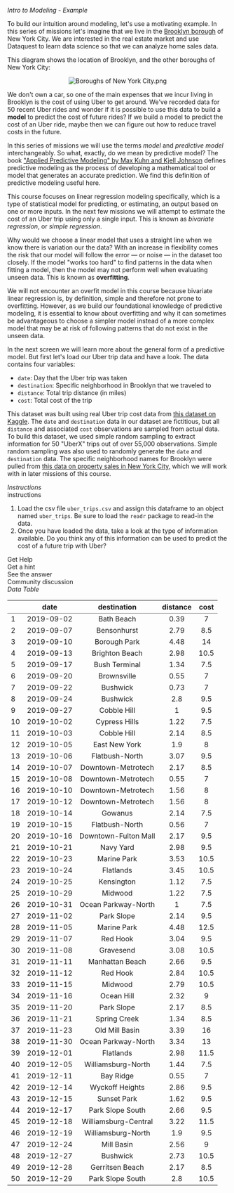 <em>Intro to Modeling - Example</em>

<div><p>To build our intuition around modeling, let's use a motivating example. In this series of missions let's imagine that we live in the <a target="_blank" href="https://en.wikipedia.org/wiki/Brooklyn">Brooklyn borough</a> of New York City. We are interested in the real estate market and use Dataquest to learn data science so that we can analyze home sales data. </p>
<p>This diagram shows the location of Brooklyn, and the other boroughs of New York City:</p>
<p></p><center><img alt="Boroughs of New York City.png" src="https://dq-content.s3.amazonaws.com/454/Boroughs of New York City.png"></center><p></p>
<p>We don't own a car, so one of the main expenses that we incur living in Brooklyn is the cost of using Uber to get around. We've recorded data for 50 recent Uber rides and wonder if it is possible to use this data to build a <strong>model</strong> to predict the cost of future rides? If we build a model to predict the cost of an Uber ride, maybe then we can figure out how to reduce travel costs in the future.</p>
<p>In this series of missions we will use the terms <em>model</em> and <em>predictive model</em> interchangeably. So what, exactly, do we mean by predictive model? The book <a target="_blank" href="http://appliedpredictivemodeling.com/">"Applied Predictive Modeling" by Max Kuhn and Kjell Johnson</a> defines predictive modeling as the process of developing a mathematical tool or model that generates an accurate prediction. We find this definition of predictive modeling useful here. </p>
<p>This course focuses on linear regression modeling specifically, which is a type of statistical model for predicting, or estimating, an output based on one or more inputs. In the next few missions we will attempt to estimate the cost of an Uber trip using only a single input. This is known as <em>bivariate regression</em>, or <em>simple regression</em>. </p>
<p>Why would we choose a linear model that uses a straight line when we know there is variation our the data? With an increase in flexibility comes the risk that our model will follow the error — or noise — in the dataset too closely. If the model "works too hard" to find patterns in the data when fitting a model, then the model may not perform well when evaluating unseen data. This is known as <strong>overfitting</strong>.</p>
<p>We will not encounter an overfit model in this course because bivariate linear regression is, by definition, simple and therefore not prone to overfitting. However, as we build our foundational knowledge of predictive modeling, it is essential to know about overfitting and why it can sometimes be advantageous to choose a simpler model instead of a more complex model that may be at risk of following patterns that do not exist in the unseen data.   </p>
<p>In the next screen we will learn more about the general form of a predictive model. But first let's load our Uber trip data and have a look. The data contains four variables:</p>
<ul>
<li><code>date</code>: Day that the Uber trip was taken</li>
<li><code>destination</code>: Specific neighborhood in Brooklyn that we traveled to</li>
<li><code>distance</code>: Total trip distance (in miles)</li>
<li><code>cost</code>: Total cost of the trip</li>
</ul>
<p>This dataset was built using real Uber trip cost data from <a target="_blank" href="https://www.kaggle.com/ravi72munde/uber-lyft-cab-prices">this dataset on Kaggle</a>. The <code>date</code> and <code>destination</code> data in our dataset are fictitious, but all <code>distance</code> and associated <code>cost</code> observations are sampled from actual data. To build this dataset, we used simple random sampling to extract information for 50 "UberX" trips out of over 55,000 observations. Simple random sampling was also used to randomly generate the <code>date</code> and <code>destination</code> data. The specific neighborhood names for Brooklyn were pulled from <a target="_blank" href="https://www1.nyc.gov/site/finance/taxes/property-rolling-sales-data.page">this data on property sales in New York City,</a> which we will work with in later missions of this course.</p></div>

<div><em>Instructions</em></div>
<div class="ScrollAccordion__section"><div theme="light" class="ScrollAccordion__in_text SidePanelTitle__light" style="opacity: 1;" id="onboarding-tip-instructions">instructions</div><iframe style="height: 100%; width: 100%; border: none; background: transparent; position: absolute; z-index: -1; top: 0px; left: 0px;"></iframe><div id="body" class="MissionLearn__instructions MissionMarkup__light"><ol>
<li>Load the csv file <code>uber_trips.csv</code> and assign this dataframe to an object named <code>uber_trips</code>. Be sure to load the <code>readr</code> package to read-in the data. </li>
<li>Once you have loaded the data, take a look at the type of information available. Do you think any of this information can be used to predict the cost of a future trip with Uber?</li>
</ol></div><div class="MissionLearn__section"><div theme="light" class="DqDropMenu__close"><div class="DqDropMenu__top" data-test-selector="GetHelpMenu"><div class="DqDropMenu__text">Get Help</div><div class="DqDropMenu__icon"><span class="dqicon dqicon-down undefined"></span></div></div><div class="DqDropMenu__options"><div class="DqDropMenu__option" data-test-selector="mission-help-get-hint">Get a hint</div><div class="DqDropMenu__option" title="[alt+a] to See the answer" data-test-selector="mission-help-show-answer">See the answer</div><div class="DqDropMenu__option">Community discussion</div></div></div></div></div>

<div><em>Data Table</em>
<table class="gmisc_table" style="border-collapse: collapse; margin-top: 1em; margin-bottom: 1em;"> <thead> <tr> <th style="border-bottom: 1px solid grey; border-top: 2px solid grey;"> </th> <th style="border-bottom: 1px solid grey; border-top: 2px solid grey; text-align: center;">date</th> <th style="border-bottom: 1px solid grey; border-top: 2px solid grey; text-align: center;">destination</th> <th style="border-bottom: 1px solid grey; border-top: 2px solid grey; text-align: center;">distance</th> <th style="border-bottom: 1px solid grey; border-top: 2px solid grey; text-align: center;">cost</th> </tr> </thead> <tbody> <tr> <td style="text-align: left;">1</td> <td style="text-align: center;">2019-09-02</td> <td style="text-align: center;">Bath Beach</td> <td style="text-align: center;">0.39</td> <td style="text-align: center;">7</td> </tr> <tr> <td style="text-align: left;">2</td> <td style="text-align: center;">2019-09-07</td> <td style="text-align: center;">Bensonhurst</td> <td style="text-align: center;">2.79</td> <td style="text-align: center;">8.5</td> </tr> <tr> <td style="text-align: left;">3</td> <td style="text-align: center;">2019-09-10</td> <td style="text-align: center;">Borough Park</td> <td style="text-align: center;">4.48</td> <td style="text-align: center;">14</td> </tr> <tr> <td style="text-align: left;">4</td> <td style="text-align: center;">2019-09-13</td> <td style="text-align: center;">Brighton Beach</td> <td style="text-align: center;">2.98</td> <td style="text-align: center;">10.5</td> </tr> <tr> <td style="text-align: left;">5</td> <td style="text-align: center;">2019-09-17</td> <td style="text-align: center;">Bush Terminal</td> <td style="text-align: center;">1.34</td> <td style="text-align: center;">7.5</td> </tr> <tr> <td style="text-align: left;">6</td> <td style="text-align: center;">2019-09-20</td> <td style="text-align: center;">Brownsville</td> <td style="text-align: center;">0.55</td> <td style="text-align: center;">7</td> </tr> <tr> <td style="text-align: left;">7</td> <td style="text-align: center;">2019-09-22</td> <td style="text-align: center;">Bushwick</td> <td style="text-align: center;">0.73</td> <td style="text-align: center;">7</td> </tr> <tr> <td style="text-align: left;">8</td> <td style="text-align: center;">2019-09-24</td> <td style="text-align: center;">Bushwick</td> <td style="text-align: center;">2.8</td> <td style="text-align: center;">9.5</td> </tr> <tr> <td style="text-align: left;">9</td> <td style="text-align: center;">2019-09-27</td> <td style="text-align: center;">Cobble Hill</td> <td style="text-align: center;">1</td> <td style="text-align: center;">9.5</td> </tr> <tr> <td style="text-align: left;">10</td> <td style="text-align: center;">2019-10-02</td> <td style="text-align: center;">Cypress Hills</td> <td style="text-align: center;">1.22</td> <td style="text-align: center;">7.5</td> </tr> <tr> <td style="text-align: left;">11</td> <td style="text-align: center;">2019-10-03</td> <td style="text-align: center;">Cobble Hill</td> <td style="text-align: center;">2.14</td> <td style="text-align: center;">8.5</td> </tr> <tr> <td style="text-align: left;">12</td> <td style="text-align: center;">2019-10-05</td> <td style="text-align: center;">East New York</td> <td style="text-align: center;">1.9</td> <td style="text-align: center;">8</td> </tr> <tr> <td style="text-align: left;">13</td> <td style="text-align: center;">2019-10-06</td> <td style="text-align: center;">Flatbush-North</td> <td style="text-align: center;">3.07</td> <td style="text-align: center;">9.5</td> </tr> <tr> <td style="text-align: left;">14</td> <td style="text-align: center;">2019-10-07</td> <td style="text-align: center;">Downtown-Metrotech</td> <td style="text-align: center;">2.17</td> <td style="text-align: center;">8.5</td> </tr> <tr> <td style="text-align: left;">15</td> <td style="text-align: center;">2019-10-08</td> <td style="text-align: center;">Downtown-Metrotech</td> <td style="text-align: center;">0.55</td> <td style="text-align: center;">7</td> </tr> <tr> <td style="text-align: left;">16</td> <td style="text-align: center;">2019-10-10</td> <td style="text-align: center;">Downtown-Metrotech</td> <td style="text-align: center;">1.56</td> <td style="text-align: center;">8</td> </tr> <tr> <td style="text-align: left;">17</td> <td style="text-align: center;">2019-10-12</td> <td style="text-align: center;">Downtown-Metrotech</td> <td style="text-align: center;">1.56</td> <td style="text-align: center;">8</td> </tr> <tr> <td style="text-align: left;">18</td> <td style="text-align: center;">2019-10-14</td> <td style="text-align: center;">Gowanus</td> <td style="text-align: center;">2.14</td> <td style="text-align: center;">7.5</td> </tr> <tr> <td style="text-align: left;">19</td> <td style="text-align: center;">2019-10-15</td> <td style="text-align: center;">Flatbush-North</td> <td style="text-align: center;">0.56</td> <td style="text-align: center;">7</td> </tr> <tr> <td style="text-align: left;">20</td> <td style="text-align: center;">2019-10-16</td> <td style="text-align: center;">Downtown-Fulton Mall</td> <td style="text-align: center;">2.17</td> <td style="text-align: center;">9.5</td> </tr> <tr> <td style="text-align: left;">21</td> <td style="text-align: center;">2019-10-21</td> <td style="text-align: center;">Navy Yard</td> <td style="text-align: center;">2.98</td> <td style="text-align: center;">9.5</td> </tr> <tr> <td style="text-align: left;">22</td> <td style="text-align: center;">2019-10-23</td> <td style="text-align: center;">Marine Park</td> <td style="text-align: center;">3.53</td> <td style="text-align: center;">10.5</td> </tr> <tr> <td style="text-align: left;">23</td> <td style="text-align: center;">2019-10-24</td> <td style="text-align: center;">Flatlands</td> <td style="text-align: center;">3.45</td> <td style="text-align: center;">10.5</td> </tr> <tr> <td style="text-align: left;">24</td> <td style="text-align: center;">2019-10-25</td> <td style="text-align: center;">Kensington</td> <td style="text-align: center;">1.12</td> <td style="text-align: center;">7.5</td> </tr> <tr> <td style="text-align: left;">25</td> <td style="text-align: center;">2019-10-29</td> <td style="text-align: center;">Midwood</td> <td style="text-align: center;">1.22</td> <td style="text-align: center;">7.5</td> </tr> <tr> <td style="text-align: left;">26</td> <td style="text-align: center;">2019-10-31</td> <td style="text-align: center;">Ocean Parkway-North</td> <td style="text-align: center;">1</td> <td style="text-align: center;">7.5</td> </tr> <tr> <td style="text-align: left;">27</td> <td style="text-align: center;">2019-11-02</td> <td style="text-align: center;">Park Slope</td> <td style="text-align: center;">2.14</td> <td style="text-align: center;">9.5</td> </tr> <tr> <td style="text-align: left;">28</td> <td style="text-align: center;">2019-11-05</td> <td style="text-align: center;">Marine Park</td> <td style="text-align: center;">4.48</td> <td style="text-align: center;">12.5</td> </tr> <tr> <td style="text-align: left;">29</td> <td style="text-align: center;">2019-11-07</td> <td style="text-align: center;">Red Hook</td> <td style="text-align: center;">3.04</td> <td style="text-align: center;">9.5</td> </tr> <tr> <td style="text-align: left;">30</td> <td style="text-align: center;">2019-11-08</td> <td style="text-align: center;">Gravesend</td> <td style="text-align: center;">3.08</td> <td style="text-align: center;">10.5</td> </tr> <tr> <td style="text-align: left;">31</td> <td style="text-align: center;">2019-11-11</td> <td style="text-align: center;">Manhattan Beach</td> <td style="text-align: center;">2.66</td> <td style="text-align: center;">9.5</td> </tr> <tr> <td style="text-align: left;">32</td> <td style="text-align: center;">2019-11-12</td> <td style="text-align: center;">Red Hook</td> <td style="text-align: center;">2.84</td> <td style="text-align: center;">10.5</td> </tr> <tr> <td style="text-align: left;">33</td> <td style="text-align: center;">2019-11-15</td> <td style="text-align: center;">Midwood</td> <td style="text-align: center;">2.79</td> <td style="text-align: center;">10.5</td> </tr> <tr> <td style="text-align: left;">34</td> <td style="text-align: center;">2019-11-16</td> <td style="text-align: center;">Ocean Hill</td> <td style="text-align: center;">2.32</td> <td style="text-align: center;">9</td> </tr> <tr> <td style="text-align: left;">35</td> <td style="text-align: center;">2019-11-20</td> <td style="text-align: center;">Park Slope</td> <td style="text-align: center;">2.17</td> <td style="text-align: center;">8.5</td> </tr> <tr> <td style="text-align: left;">36</td> <td style="text-align: center;">2019-11-21</td> <td style="text-align: center;">Spring Creek</td> <td style="text-align: center;">1.34</td> <td style="text-align: center;">8.5</td> </tr> <tr> <td style="text-align: left;">37</td> <td style="text-align: center;">2019-11-23</td> <td style="text-align: center;">Old Mill Basin</td> <td style="text-align: center;">3.39</td> <td style="text-align: center;">16</td> </tr> <tr> <td style="text-align: left;">38</td> <td style="text-align: center;">2019-11-30</td> <td style="text-align: center;">Ocean Parkway-North</td> <td style="text-align: center;">3.34</td> <td style="text-align: center;">13</td> </tr> <tr> <td style="text-align: left;">39</td> <td style="text-align: center;">2019-12-01</td> <td style="text-align: center;">Flatlands</td> <td style="text-align: center;">2.98</td> <td style="text-align: center;">11.5</td> </tr> <tr> <td style="text-align: left;">40</td> <td style="text-align: center;">2019-12-05</td> <td style="text-align: center;">Williamsburg-North</td> <td style="text-align: center;">1.44</td> <td style="text-align: center;">7.5</td> </tr> <tr> <td style="text-align: left;">41</td> <td style="text-align: center;">2019-12-11</td> <td style="text-align: center;">Bay Ridge</td> <td style="text-align: center;">0.55</td> <td style="text-align: center;">7</td> </tr> <tr> <td style="text-align: left;">42</td> <td style="text-align: center;">2019-12-14</td> <td style="text-align: center;">Wyckoff Heights</td> <td style="text-align: center;">2.86</td> <td style="text-align: center;">9.5</td> </tr> <tr> <td style="text-align: left;">43</td> <td style="text-align: center;">2019-12-15</td> <td style="text-align: center;">Sunset Park</td> <td style="text-align: center;">1.62</td> <td style="text-align: center;">9.5</td> </tr> <tr> <td style="text-align: left;">44</td> <td style="text-align: center;">2019-12-17</td> <td style="text-align: center;">Park Slope South</td> <td style="text-align: center;">2.66</td> <td style="text-align: center;">9.5</td> </tr> <tr> <td style="text-align: left;">45</td> <td style="text-align: center;">2019-12-18</td> <td style="text-align: center;">Williamsburg-Central</td> <td style="text-align: center;">3.22</td> <td style="text-align: center;">11.5</td> </tr> <tr> <td style="text-align: left;">46</td> <td style="text-align: center;">2019-12-19</td> <td style="text-align: center;">Williamsburg-North</td> <td style="text-align: center;">1.9</td> <td style="text-align: center;">9.5</td> </tr> <tr> <td style="text-align: left;">47</td> <td style="text-align: center;">2019-12-24</td> <td style="text-align: center;">Mill Basin</td> <td style="text-align: center;">2.56</td> <td style="text-align: center;">9</td> </tr> <tr> <td style="text-align: left;">48</td> <td style="text-align: center;">2019-12-27</td> <td style="text-align: center;">Bushwick</td> <td style="text-align: center;">2.73</td> <td style="text-align: center;">10.5</td> </tr> <tr> <td style="text-align: left;">49</td> <td style="text-align: center;">2019-12-28</td> <td style="text-align: center;">Gerritsen Beach</td> <td style="text-align: center;">2.17</td> <td style="text-align: center;">8.5</td> </tr> <tr> <td style="border-bottom: 2px solid grey; text-align: left;">50</td> <td style="border-bottom: 2px solid grey; text-align: center;">2019-12-29</td> <td style="border-bottom: 2px solid grey; text-align: center;">Park Slope South</td> <td style="border-bottom: 2px solid grey; text-align: center;">2.8</td> <td style="border-bottom: 2px solid grey; text-align: center;">10.5</td> </tr> </tbody> </table>
</div>

